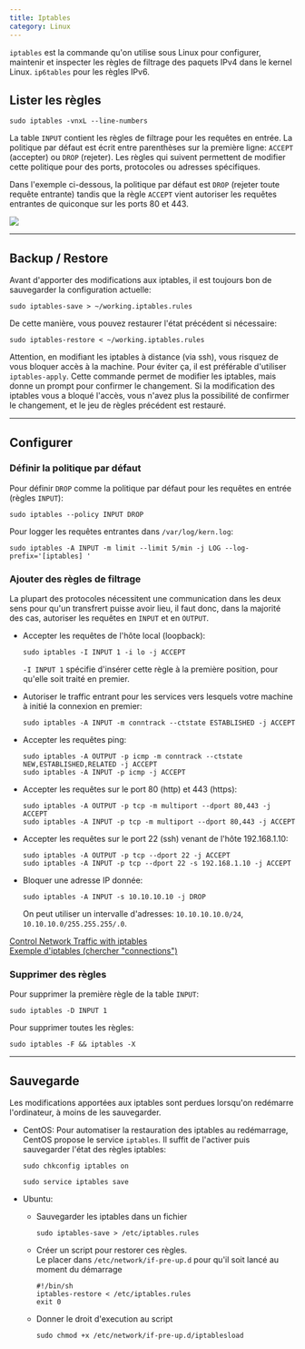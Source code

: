 ```yaml
---
title: Iptables
category: Linux
---
```


`iptables` est la commande qu'on utilise sous Linux pour configurer, maintenir et inspecter les règles de filtrage des paquets IPv4 dans le kernel Linux. `ip6tables` pour les règles IPv6.

## Lister les règles

```
sudo iptables -vnxL --line-numbers
```

La table `INPUT` contient les règles de filtrage pour les requêtes en entrée. La politique par défaut est écrit entre parenthèses sur la première ligne: `ACCEPT` (accepter) ou `DROP` (rejeter). Les règles qui suivent permettent de modifier cette politique pour des ports, protocoles ou adresses spécifiques.

Dans l'exemple ci-dessous, la politique par défaut est `DROP` (rejeter toute requête entrante) tandis que la règle `ACCEPT` vient autoriser les requêtes entrantes de quiconque sur les ports 80 et 443.

![](https://i.imgur.com/wB1euXC.png)

---

## Backup / Restore

Avant d'apporter des modifications aux iptables, il est toujours bon de sauvegarder la configuration actuelle:

```
sudo iptables-save > ~/working.iptables.rules
```

De cette manière, vous pouvez restaurer l'état précédent si nécessaire:

```
sudo iptables-restore < ~/working.iptables.rules
```

Attention, en modifiant les iptables à distance (via ssh), vous risquez de vous bloquer accès à la machine.  Pour éviter ça, il est préférable d'utiliser `iptables-apply`. Cette commande permet de modifier les iptables, mais donne un prompt pour confirmer le changement. Si la modification des iptables vous a bloqué l'accès, vous n'avez plus la possibilité de confirmer le changement, et le jeu de règles précédent est restauré.

---

## Configurer

### Définir la politique par défaut

Pour définir `DROP` comme la politique par défaut pour les requêtes en entrée (règles `INPUT`):

```
sudo iptables --policy INPUT DROP
```

Pour logger les requêtes entrantes dans `/var/log/kern.log`:

```
sudo iptables -A INPUT -m limit --limit 5/min -j LOG --log-prefix='[iptables] '
```

### Ajouter des règles de filtrage

La plupart des protocoles nécessitent une communication dans les deux sens pour qu'un transfrert puisse avoir lieu, il faut donc, dans la majorité des cas, autoriser les requêtes en `INPUT` et en `OUTPUT`.

* Accepter les requêtes de l'hôte local (loopback):

  ```
  sudo iptables -I INPUT 1 -i lo -j ACCEPT
  ```

  `-I INPUT 1` spécifie d'insérer cette règle à la première position, pour qu'elle soit traité en premier.

* Autoriser le traffic entrant pour les services vers lesquels votre machine à initié la connexion en premier:

  ```
  sudo iptables -A INPUT -m conntrack --ctstate ESTABLISHED -j ACCEPT
  ```

* Accepter les requêtes ping:

  ```
  sudo iptables -A OUTPUT -p icmp -m conntrack --ctstate NEW,ESTABLISHED,RELATED -j ACCEPT
  sudo iptables -A INPUT -p icmp -j ACCEPT
  ```

* Accepter les requêtes sur le port 80 (http) et 443 (https):

  ```
  sudo iptables -A OUTPUT -p tcp -m multiport --dport 80,443 -j ACCEPT
  sudo iptables -A INPUT -p tcp -m multiport --dport 80,443 -j ACCEPT
  ```

* Accepter les requêtes sur le port 22 (ssh) venant de l'hôte 192.168.1.10:

  ```
  sudo iptables -A OUTPUT -p tcp --dport 22 -j ACCEPT
  sudo iptables -A INPUT -p tcp --dport 22 -s 192.168.1.10 -j ACCEPT
  ```

* Bloquer une adresse IP donnée:

  ```
  sudo iptables -A INPUT -s 10.10.10.10 -j DROP
  ```

  On peut utiliser un intervalle d'adresses: `10.10.10.10.0/24`, `10.10.10.0/255.255.255/.0`.

[Control Network Traffic with iptables](https://www.linode.com/docs/security/firewalls/control-network-traffic-with-iptables/)  
[Exemple d'iptables (chercher "connections")](https://www.geek17.com/fr/content/debian-9-stretch-securiser-votre-serveur-avec-le-firewall-iptables-32)

### Supprimer des règles

Pour supprimer la première règle de la table `INPUT`:

```
sudo iptables -D INPUT 1
```

Pour supprimer toutes les règles:

```
sudo iptables -F && iptables -X
```

---

## Sauvegarde

Les modifications apportées aux iptables sont perdues lorsqu'on redémarre l'ordinateur, à moins de les sauvegarder.

* CentOS: Pour automatiser la restauration des iptables au redémarrage, CentOS propose le service `iptables`. Il suffit de l'activer puis sauvegarder l'état des règles iptables:

  ```
  sudo chkconfig iptables on
  ```

  ```
  sudo service iptables save
  ```

* Ubuntu:
  * Sauvegarder les iptables dans un fichier

    ```
    sudo iptables-save > /etc/iptables.rules
    ```

  * Créer un script pour restorer ces règles.  
    Le placer dans `/etc/network/if-pre-up.d` pour qu'il soit lancé au moment du démarrage

    ```
    #!/bin/sh
    iptables-restore < /etc/iptables.rules
    exit 0
    ```

  * Donner le droit d'execution au script

    ```
    sudo chmod +x /etc/network/if-pre-up.d/iptablesload
    ```